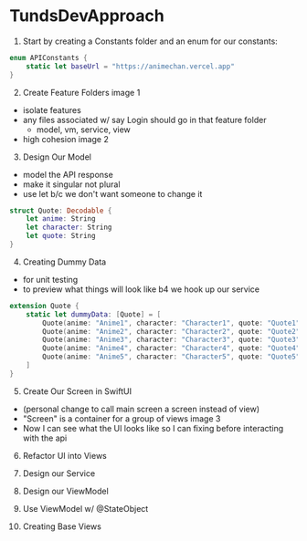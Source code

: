 # TundsDevApproach
1. Start by creating a Constants folder and an enum for our constants:
```swift
enum APIConstants {
    static let baseUrl = "https://animechan.vercel.app"
}
```


2. Create Feature Folders
image 1
* isolate features
* any files associated w/ say Login should go in that feature folder
    - model, vm, service, view
* high cohesion
image 2

3. Design Our Model
* model the API response
* make it singular not plural
* use let b/c we don't want someone to change it
```swift
struct Quote: Decodable {
    let anime: String
    let character: String
    let quote: String
}
```


4. Creating Dummy Data
* for unit testing
* to preview what things will look like b4 we hook up our service
```swift
extension Quote {
    static let dummyData: [Quote] = [
        Quote(anime: "Anime1", character: "Character1", quote: "Quote1"),
        Quote(anime: "Anime2", character: "Character2", quote: "Quote2"),
        Quote(anime: "Anime3", character: "Character3", quote: "Quote3"),
        Quote(anime: "Anime4", character: "Character4", quote: "Quote4"),
        Quote(anime: "Anime5", character: "Character5", quote: "Quote5"),
    ]
}
```


5. Create Our Screen in SwiftUI
* (personal change to call main screen a screen instead of view)
* "Screen" is a container for a group of views
image 3
* Now I can see what the UI looks like so I can fixing before interacting with the api


6. Refactor UI into Views





7. Design our Service



8. Design our ViewModel


9. Use ViewModel w/ @StateObject


10. Creating Base Views
